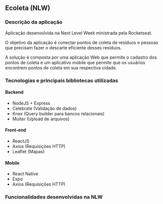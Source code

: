 ## Ecoleta (NLW)

### Descrição da aplicação

Aplicação desenvolvida na Next Level Week ministrada pela Rocketseat. 

O objetivo da aplicação é conectar pontos de coleta de resíduos e pessoas que precisam fazer o descarte eficiente desses resíduos.

A solução é composta por uma aplicação Web que permite o cadastro dos pontos de coleta e um aplicativo mobile que permite que os usuários encontrem pontos de coleta em sua respectiva cidade.



### Tecnologias e principais bibliotecas utilizadas

#### Backend
 - NodeJS + Express
 - Celebrate (Validação de dados)
 - Knex (Query builder para bancos relacionais)
 - Multer (Upload de arquivos)

#### Front-end
 - ReactJS
 - Axios (Requisições HTTP)
 - Leaflet (Mapas)

#### Mobile
 - React Native 
 - Expo
 - Axios (Requisições HTTP)

### Funcionalidades desenvolvidas na NLW



